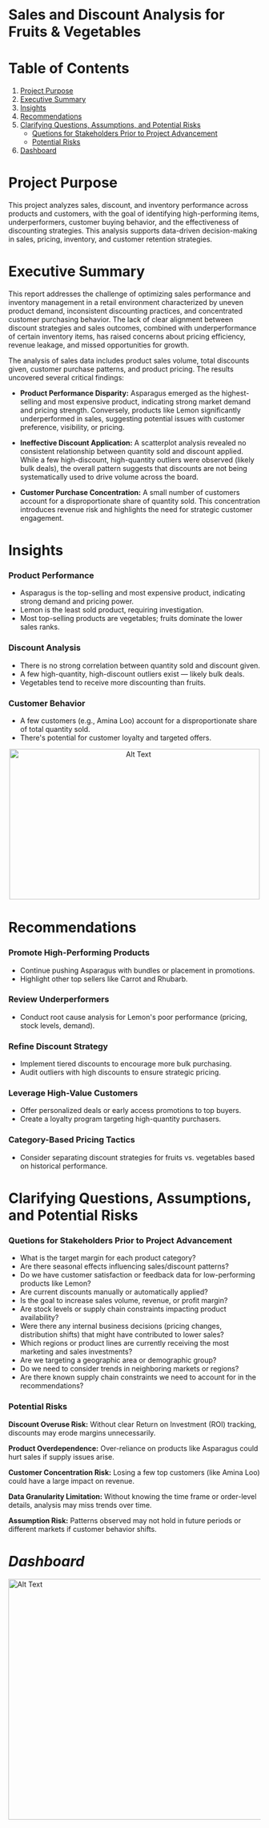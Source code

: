 # Sales and Discount Analysis for Fruits & Vegetables
# Table of Contents
1. [Project Purpose](https://github.com/blackbunny07/PowerBI-Projects/blob/main/Sales%20and%20Discount%20Analysis/README.md#project-purpose)
2. [Executive Summary](https://github.com/blackbunny07/PowerBI-Projects/blob/main/Sales%20and%20Discount%20Analysis/README.md#executive-summary)
3. [Insights](https://github.com/blackbunny07/PowerBI-Projects/blob/main/Sales%20and%20Discount%20Analysis/README.md#insights)
4. [Recommendations](https://github.com/blackbunny07/PowerBI-Projects/blob/main/Sales%20and%20Discount%20Analysis/README.md#recommendations)
5. [Clarifying Questions, Assumptions, and Potential Risks](https://github.com/blackbunny07/PowerBI-Projects/blob/main/Sales%20and%20Discount%20Analysis/README.md#clarifying-questions-assumptions-and-potential-risks)
   - [Quetions for Stakeholders Prior to Project Advancement](https://github.com/blackbunny07/PowerBI-Projects/blob/main/Sales%20and%20Discount%20Analysis/README.md#quetions-for-stakeholders-prior-to-project-advancement)
   - [Potential Risks](https://github.com/blackbunny07/PowerBI-Projects/blob/main/Sales%20and%20Discount%20Analysis/README.md#potential-risks)
6. [Dashboard](https://github.com/blackbunny07/PowerBI-Projects/blob/main/Sales%20and%20Discount%20Analysis/README.md#dashboard)
# Project Purpose
This project analyzes sales, discount, and inventory performance across products and customers, with the goal of identifying high-performing items, underperformers, customer buying behavior, and the effectiveness of discounting strategies. This analysis supports data-driven decision-making in sales, pricing, inventory, and customer retention strategies.

# Executive Summary
This report addresses the challenge of optimizing sales performance and inventory management in a retail environment characterized by uneven product demand, inconsistent discounting practices, and concentrated customer purchasing behavior. The lack of clear alignment between discount strategies and sales outcomes, combined with underperformance of certain inventory items, has raised concerns about pricing efficiency, revenue leakage, and missed opportunities for growth.

The analysis of sales data includes product sales volume, total discounts given, customer purchase patterns, and product pricing. The results uncovered several critical findings:

- **Product Performance Disparity:** Asparagus emerged as the highest-selling and most expensive product, indicating strong market demand and pricing strength. Conversely, products like Lemon significantly underperformed in sales, suggesting potential issues with customer preference, visibility, or pricing.

- **Ineffective Discount Application:** A scatterplot analysis revealed no consistent relationship between quantity sold and discount applied. While a few high-discount, high-quantity outliers were observed (likely bulk deals), the overall pattern suggests that discounts are not being systematically used to drive volume across the board.

- **Customer Purchase Concentration:** A small number of customers account for a disproportionate share of quantity sold. This concentration introduces revenue risk and highlights the need for strategic customer engagement.
  
# Insights
### Product Performance
- Asparagus is the top-selling and most expensive product, indicating strong demand and pricing power.
- Lemon is the least sold product, requiring investigation.
- Most top-selling products are vegetables; fruits dominate the lower sales ranks.
### Discount Analysis
- There is no strong correlation between quantity sold and discount given.
- A few high-quantity, high-discount outliers exist — likely bulk deals.
- Vegetables tend to receive more discounting than fruits.
### Customer Behavior
- A few customers (e.g., Amina Loo) account for a disproportionate share of total quantity sold.
- There's potential for customer loyalty and targeted offers.
<p align="center">
  <img src="https://github.com/user-attachments/assets/43ee3aaf-524c-4d87-b90f-b66027b34923" alt="Alt Text" width="500" height="300">
</p>

# Recommendations
### Promote High-Performing Products
- Continue pushing Asparagus with bundles or placement in promotions.
- Highlight other top sellers like Carrot and Rhubarb.

### Review Underperformers
- Conduct root cause analysis for Lemon's poor performance (pricing, stock levels, demand).

### Refine Discount Strategy
- Implement tiered discounts to encourage more bulk purchasing.
- Audit outliers with high discounts to ensure strategic pricing.

### Leverage High-Value Customers
- Offer personalized deals or early access promotions to top buyers.
- Create a loyalty program targeting high-quantity purchasers.

### Category-Based Pricing Tactics
- Consider separating discount strategies for fruits vs. vegetables based on historical performance.

# Clarifying Questions, Assumptions, and Potential Risks
### Quetions for Stakeholders Prior to Project Advancement
- What is the target margin for each product category?
- Are there seasonal effects influencing sales/discount patterns?
- Do we have customer satisfaction or feedback data for low-performing products like Lemon?
- Are current discounts manually or automatically applied?
- Is the goal to increase sales volume, revenue, or profit margin?
- Are stock levels or supply chain constraints impacting product availability?
- Were there any internal business decisions (pricing changes, distribution shifts) that might have contributed to lower sales?
- Which regions or product lines are currently receiving the most marketing and sales investments?
- Are we targeting a geographic area or demographic group?
- Do we need to consider trends in neighboring markets or regions?
- Are there known supply chain constraints we need to account for in the recommendations?

### Potential Risks
**Discount Overuse Risk:**
Without clear Return on Investment (ROI) tracking, discounts may erode margins unnecessarily.

**Product Overdependence:**
Over-reliance on products like Asparagus could hurt sales if supply issues arise.

**Customer Concentration Risk:**
Losing a few top customers (like Amina Loo) could have a large impact on revenue.

**Data Granularity Limitation:**
Without knowing the time frame or order-level details, analysis may miss trends over time.

**Assumption Risk:**
Patterns observed may not hold in future periods or different markets if customer behavior shifts.

# *Dashboard*
<img src="https://github.com/user-attachments/assets/5cd19379-6f04-4b9c-8cbf-36cad8473ed8" alt="Alt Text" width="1000" height="480">
